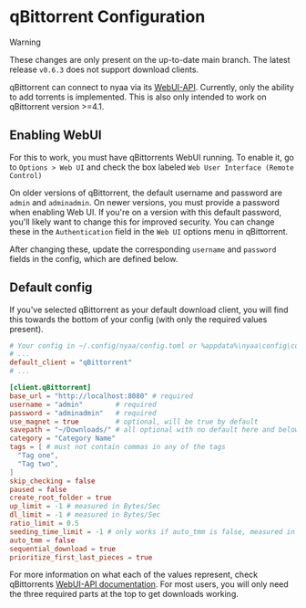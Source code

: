 # qBittorrent Configuration

> [!WARNING]
> These changes are only present on the up-to-date main branch. The latest release `v0.6.3` does not support download clients.

qBittorrent can connect to nyaa via its [WebUI-API](https://github.com/qbittorrent/qBittorrent/wiki/WebUI-API-(qBittorrent-4.1)).
Currently, only the ability to add torrents is implemented. This is also only intended to work on qBittorrent version >=4.1.

## Enabling WebUI
For this to work, you must have qBittorrents WebUI running. To enable it, go to `Options > Web UI` and check the box labeled `Web User Interface (Remote Control)`

On older versions of qBittorrent, the default username and password are `admin` and `adminadmin`. On newer versions, you must provide a password when enabling Web UI. If you're on a version with this default password, you'll likely want to change this for improved security. You can change these in the `Authentication` field in the `Web UI` options menu in qBittorrent.

After changing these, update the corresponding `username` and `password` fields in the config, which are defined below.

## Default config
If you've selected qBittorrent as your default download client, you will find this towards the bottom of your config (with only the required values present).
```toml
# Your config in ~/.config/nyaa/config.toml or %appdata%\nyaa\config\config.toml
# ...
default_client = "qBittorrent"
# ...

[client.qBittorrent]
base_url = "http://localhost:8080" # required
username = "admin"        # required
password = "adminadmin"   # required
use_magnet = true         # optional, will be true by default
savepath = "~/Downloads/" # all optional with no default here and below...
category = "Category Name"
tags = [ # must not contain commas in any of the tags
  "Tag one",
  "Tag two",
]
skip_checking = false
paused = false
create_root_folder = true
up_limit = -1 # measured in Bytes/Sec
dl_limit = -1 # measured in Bytes/Sec
ratio_limit = 0.5
seeding_time_limit = -1 # only works if auto_tmm is false, measured in minutes
auto_tmm = false
sequential_download = true
prioritize_first_last_pieces = true
```

For more information on what each of the values represent, check qBittorrents [WebUI-API documentation](https://github.com/qbittorrent/qBittorrent/wiki/WebUI-API-(qBittorrent-4.1)). For most users, you will only need the three required parts at the top to get downloads working.

